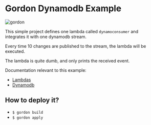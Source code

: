 Gordon Dynamodb Example
===========================

![gordon](http://gordondoc.s3-website-eu-west-1.amazonaws.com/_static/examples/dynamodb.svg)

This simple project defines one lambda called ``dynamoconsumer`` and integrates it with one dynamodb stream.

Every time 10 changes are published to the stream, the lambda will be executed.

The lambda is quite dumb, and only prints the received event.

Documentation relevant to this example:
 * [Lambdas](http://gordondoc.s3-website-eu-west-1.amazonaws.com/lambdas.html)
 * [Dynamodb](http://gordondoc.s3-website-eu-west-1.amazonaws.com/eventsources/dynamodb.html)

How to deploy it?
------------------

* ``$ gordon build``
* ``$ gordon apply``
